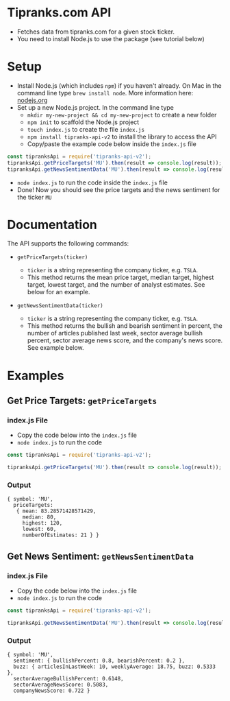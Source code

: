 # Tipranks.com API

- Fetches data from tipranks.com for a given stock ticker.
- You need to install Node.js to use the package (see tutorial below)

# Setup

- Install Node.js (which includes `npm`) if you haven't already. On Mac in the command line type `brew install node`. More information here: [nodejs.org](https://nodejs.org/en)
- Set up a new Node.js project. In the command line type
  - `mkdir my-new-project && cd my-new-project` to create a new folder
  - `npm init` to scaffold the Node.js project
  - `touch index.js` to create the file `index.js`
  - `npm install tipranks-api-v2` to install the library to access the API
  - Copy/paste the example code below inside the `index.js` file
```js
const tipranksApi = require('tipranks-api-v2');
tipranksApi.getPriceTargets('MU').then(result => console.log(result));
tipranksApi.getNewsSentimentData('MU').then(result => console.log(result));
```
  - `node index.js` to run the code inside the `index.js` file
  - Done! Now you should see the price targets and the news sentiment for the ticker `MU`

# Documentation
The API supports the following commands:

- `getPriceTargets(ticker)`
  - `ticker` is a string representing the company ticker, e.g. `TSLA`.
  - This method returns the mean price target, median target,
highest target, lowest target, and the number of analyst estimates. See
below for an example.

- `getNewsSentimentData(ticker)`
  - `ticker` is a string representing the company ticker, e.g. `TSLA`.
  - This method returns the bullish and bearish sentiment in percent,
  the number of articles published last week, sector average bullish
  percent, sector average news score, and the company's news score. See
  example below.

# Examples

## Get Price Targets: `getPriceTargets`

### index.js File
- Copy the code below into the `index.js` file
- `node index.js` to run the code

```javascript
const tipranksApi = require('tipranks-api-v2');

tipranksApi.getPriceTargets('MU').then(result => console.log(result));
```

### Output
```
{ symbol: 'MU',
  priceTargets: 
   { mean: 83.28571428571429,
     median: 80,
     highest: 120,
     lowest: 60,
     numberOfEstimates: 21 } }
```

## Get News Sentiment: `getNewsSentimentData`

### index.js File
- Copy the code below into the `index.js` file
- `node index.js` to run the code

```javascript
const tipranksApi = require('tipranks-api-v2');

tipranksApi.getNewsSentimentData('MU').then(result => console.log(result));
```

### Output
```
{ symbol: 'MU',
  sentiment: { bullishPercent: 0.8, bearishPercent: 0.2 },
  buzz: { articlesInLastWeek: 10, weeklyAverage: 18.75, buzz: 0.5333 },
  sectorAverageBullishPercent: 0.6148,
  sectorAverageNewsScore: 0.5083,
  companyNewsScore: 0.722 }
```
